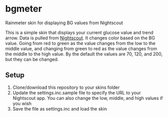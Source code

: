 # bgmeter
Rainmeter skin for displaying BG values from Nightscout

This is a simple skin that displays your current glucose value and trend arrow. Data is pulled from [Nightscout](http://www.nightscout.info/). It changes color based on the BG value. Going from red to green as the value changes from the low to the middle value, and changing from green to red as the value changes from the middle to the high value. By the default the values are 70, 120, and 200, but they can be changed.

## Setup
1. Clone/download this repository to your skins folder
2. Update the settings.inc.sample file to specify the URL to your Nightscout app. You can also change the low, middle, and high values if you wish
3. Save the file as settings.inc and load the skin
